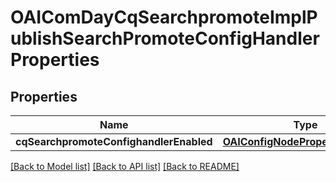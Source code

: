 # OAIComDayCqSearchpromoteImplPublishSearchPromoteConfigHandlerProperties

## Properties
Name | Type | Description | Notes
------------ | ------------- | ------------- | -------------
**cqSearchpromoteConfighandlerEnabled** | [**OAIConfigNodePropertyBoolean***](OAIConfigNodePropertyBoolean.md) |  | [optional] 

[[Back to Model list]](../README.md#documentation-for-models) [[Back to API list]](../README.md#documentation-for-api-endpoints) [[Back to README]](../README.md)


